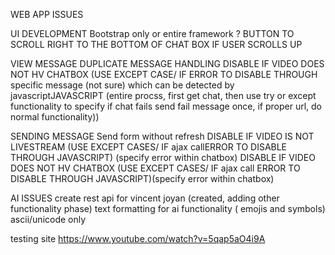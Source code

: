 WEB APP ISSUES

UI DEVELOPMENT
Bootstrap only or entire framework ? 
BUTTON TO SCROLL RIGHT TO THE BOTTOM OF CHAT BOX IF USER SCROLLS UP

VIEW MESSAGE
DUPLICATE MESSAGE HANDLING 
DISABLE IF VIDEO DOES NOT HV CHATBOX (USE EXCEPT CASE/ IF ERROR TO DISABLE THROUGH specific message (not sure) which can be detected by javascriptJAVASCRIPT (entire procss, first get chat, then use try or except functionality to specify if chat fails send fail message once, if proper url, do normal functionality))

SENDING MESSAGE 
Send form without refresh 
DISABLE IF VIDEO IS NOT LIVESTREAM (USE EXCEPT CASES/ IF ajax callERROR TO DISABLE THROUGH JAVASCRIPT) (specify error within chatbox)
DISABLE IF VIDEO DOES NOT HV CHATBOX (USE EXCEPT CASES/ IF ajax call ERROR TO DISABLE THROUGH JAVASCRIPT)(specify error within chatbox)

AI ISSUES
create rest api for vincent joyan (created, adding other functionality phase)
text formatting for ai functionality ( emojis and symbols) ascii/unicode only


testing site https://www.youtube.com/watch?v=5qap5aO4i9A
